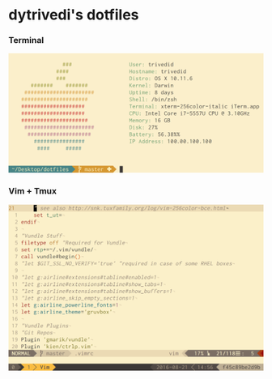 dytrivedi's dotfiles
========

### Terminal
![Terminal](/extras/screenshots/terminal.png?raw=true "Terminal")

### Vim + Tmux
![Vim + Tmux](/extras/screenshots/vim_tmux.png?raw=true "Vim + Tmux")
